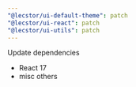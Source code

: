 ```yaml
---
"@lecstor/ui-default-theme": patch
"@lecstor/ui-react": patch
"@lecstor/ui-utils": patch
---
```


Update dependencies

- React 17
- misc others

